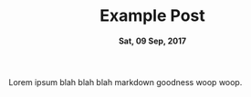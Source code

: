 
<header>
	<h1>Example Post</h1>
	<strong><time>Sat, 09 Sep, 2017</time></strong>
</header>

Lorem ipsum blah blah blah markdown goodness woop woop.
